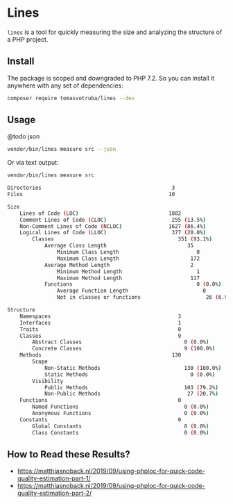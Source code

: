 # Lines

`lines` is a tool for quickly measuring the size and analyzing the structure of a PHP project.

## Install

The package is scoped and downgraded to PHP 7.2. So you can install it anywhere with any set of dependencies:

```bash
composer require tomasvotruba/lines --dev
```

## Usage

@todo json

```bash
vendor/bin/lines measure src --json
```

Or via text output:

```bash
vendor/bin/lines measure src

Directories                                          3
Files                                               10

Size
    Lines of Code (LOC)                             1882
    Comment Lines of Code (CLOC)                     255 (13.5%)
    Non-Comment Lines of Code (NCLOC)               1627 (86.4%)
    Logical Lines of Code (LLOC)                     377 (20.0%)
        Classes                                        351 (93.1%)
            Average Class Length                          35
                Minimum Class Length                         0
                Maximum Class Length                       172
            Average Method Length                          2
                Minimum Method Length                        1
                Maximum Method Length                      117
            Functions                                        0 (0.0%)
                Average Function Length                        0
                Not in classes or functions                     26 (6.9%)

Structure
    Namespaces                                         3
    Interfaces                                         1
    Traits                                             0
    Classes                                            9
        Abstract Classes                                 0 (0.0%)
        Concrete Classes                                 9 (100.0%)
    Methods                                          130
        Scope
            Non-Static Methods                           130 (100.0%)
            Static Methods                                 0 (0.0%)
        Visibility
            Public Methods                               103 (79.2%)
            Non-Public Methods                            27 (20.7%)
    Functions                                          0
        Named Functions                                  0 (0.0%)
        Anonymous Functions                              0 (0.0%)
    Constants                                          0
        Global Constants                                 0 (0.0%)
        Class Constants                                  0 (0.0%)
```


## How to Read these Results?

* https://matthiasnoback.nl/2019/09/using-phploc-for-quick-code-quality-estimation-part-1/
* https://matthiasnoback.nl/2019/09/using-phploc-for-quick-code-quality-estimation-part-2/
